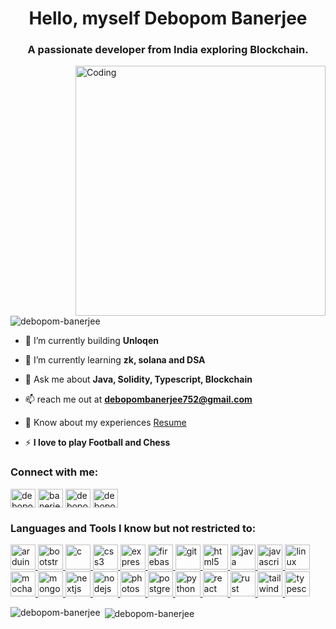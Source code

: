 <h1 align="center">Hello, myself Debopom Banerjee</h1>
<h3 align="center">A passionate developer from India exploring Blockchain.</h3>
<img align="right" alt="Coding" width="400" src="https://www.funimada.com/good-morning/goodmorning-90.html">

<p align="left"> <img src="https://komarev.com/ghpvc/?username=debopom-banerjee&label=Profile%20views&color=0e75b6&style=flat" alt="debopom-banerjee" /> </p>

- 🔭 I’m currently building **Unloqen**

- 🌱 I’m currently learning **zk, solana and DSA**

- 💬 Ask me about **Java, Solidity, Typescript, Blockchain**

- 📫 reach me out at **debopombanerjee752@gmail.com**

- 📄 Know about my experiences [Resume]()

- ⚡ **I love to play Football and Chess**

<h3 align="left">Connect with me:</h3>
<p align="left">
<a href="https://linkedin.com/in/debopom-banerjee-a35123215" target="blank"><img align="center" src="https://raw.githubusercontent.com/rahuldkjain/github-profile-readme-generator/master/src/images/icons/Social/linked-in-alt.svg" alt="debopom-banerjee-a35123215" height="30" width="40" /></a>
  <a href="https://twitter.com/banerjeedebopom" target="blank"><img align="center" src="https://raw.githubusercontent.com/rahuldkjain/github-profile-readme-generator/master/src/images/icons/Social/twitter.svg" alt="banerjeedebopom" height="30" width="40" /></a>
<a href="https://www.hackerrank.com/debopombanerjee1" target="blank"><img align="center" src="https://raw.githubusercontent.com/rahuldkjain/github-profile-readme-generator/master/src/images/icons/Social/hackerrank.svg" alt="debopombanerjee1" height="30" width="40" /></a>
<a href="https://www.leetcode.com/debopom_banerjee" target="blank"><img align="center" src="https://raw.githubusercontent.com/rahuldkjain/github-profile-readme-generator/master/src/images/icons/Social/leet-code.svg" alt="debopom_banerjee" height="30" width="40" /></a>
</p>

<h3 align="left">Languages and Tools I know but not restricted to:</h3>
<p align="left"> <a href="https://www.arduino.cc/" target="_blank" rel="noreferrer"> <img src="https://skillicons.dev/icons?i=arduino" alt="arduino" width="40" height="40"/> </a> <a href="https://getbootstrap.com" target="_blank" rel="noreferrer"> <img src="https://skillicons.dev/icons?i=bootstrap" alt="bootstrap" width="40" height="40"/> </a> <a href="https://www.cprogramming.com/" target="_blank" rel="noreferrer"> <img src="https://skillicons.dev/icons?i=c" alt="c" width="40" height="40"/> </a> <a href="https://www.w3schools.com/css/" target="_blank" rel="noreferrer"> <img src="https://skillicons.dev/icons?i=css" alt="css3" width="40" height="40"/> </a> <a href="https://expressjs.com" target="_blank" rel="noreferrer"> <img src="https://skillicons.dev/icons?i=express" alt="express" width="40" height="40"/> </a> <a href="https://firebase.google.com/" target="_blank" rel="noreferrer"> <img src="https://skillicons.dev/icons?i=firebase" alt="firebase" width="40" height="40"/> </a> <a href="https://git-scm.com/" target="_blank" rel="noreferrer"> <img src="https://skillicons.dev/icons?i=git" alt="git" width="40" height="40"/> </a> <a href="https://www.w3.org/html/" target="_blank" rel="noreferrer"> <img src="https://skillicons.dev/icons?i=html" alt="html5" width="40" height="40"/> </a> <a href="https://www.java.com" target="_blank" rel="noreferrer"> <img src="https://skillicons.dev/icons?i=java" alt="java" width="40" height="40"/> </a> <a href="https://developer.mozilla.org/en-US/docs/Web/JavaScript" target="_blank" rel="noreferrer"> <img src="https://skillicons.dev/icons?i=javascript" alt="javascript" width="40" height="40"/> </a> <a href="https://www.linux.org/" target="_blank" rel="noreferrer"> <img src="https://skillicons.dev/icons?i=linux" alt="linux" width="40" height="40"/> </a> <a href="https://mochajs.org" target="_blank" rel="noreferrer"> <img src="https://www.vectorlogo.zone/logos/mochajs/mochajs-icon.svg" alt="mocha" width="40" height="40"/> </a> <a href="https://www.mongodb.com/" target="_blank" rel="noreferrer"> <img src="https://skillicons.dev/icons?i=mongodb" alt="mongodb" width="40" height="40"/> </a> <a href="https://nextjs.org/" target="_blank" rel="noreferrer"> <img src="https://skillicons.dev/icons?i=nextjs" alt="nextjs" width="40" height="40"/> </a> <a href="https://nodejs.org" target="_blank" rel="noreferrer"> <img src="https://skillicons.dev/icons?i=nodejs" alt="nodejs" width="40" height="40"/> </a> <a href="https://www.photoshop.com/en" target="_blank" rel="noreferrer"> <img src="https://skillicons.dev/icons?i=photoshop" alt="photoshop" width="40" height="40"/> </a> <a href="https://www.postgresql.org" target="_blank" rel="noreferrer"> <img src="https://skillicons.dev/icons?i=postgresql" alt="postgresql" width="40" height="40"/> </a> <a href="https://www.python.org" target="_blank" rel="noreferrer"> <img src="https://skillicons.dev/icons?i=python" alt="python" width="40" height="40"/> </a> <a href="https://reactjs.org/" target="_blank" rel="noreferrer"> <img src="https://skillicons.dev/icons?i=react" alt="react" width="40" height="40"/> </a> <a href="https://www.rust-lang.org" target="_blank" rel="noreferrer"> <img src="https://skillicons.dev/icons?i=rust" alt="rust" width="40" height="40"/> </a> <a href="https://tailwindcss.com/" target="_blank" rel="noreferrer"> <img src="https://skillicons.dev/icons?i=tailwindcss" alt="tailwind" width="40" height="40"/> </a> <a href="https://www.typescriptlang.org/" target="_blank" rel="noreferrer"> <img src="https://skillicons.dev/icons?i=typescript" alt="typescript" width="40" height="40"/> </a> </p>

<p><img align="left" src="https://github-readme-stats.vercel.app/api/top-langs?username=debopom-banerjee&show_icons=true&locale=en&layout=compact" alt="debopom-banerjee" /></p>

<p>&nbsp;<img align="center" src="https://github-readme-stats.vercel.app/api?username=debopom-banerjee&show_icons=true&locale=en" alt="debopom-banerjee" /></p>
